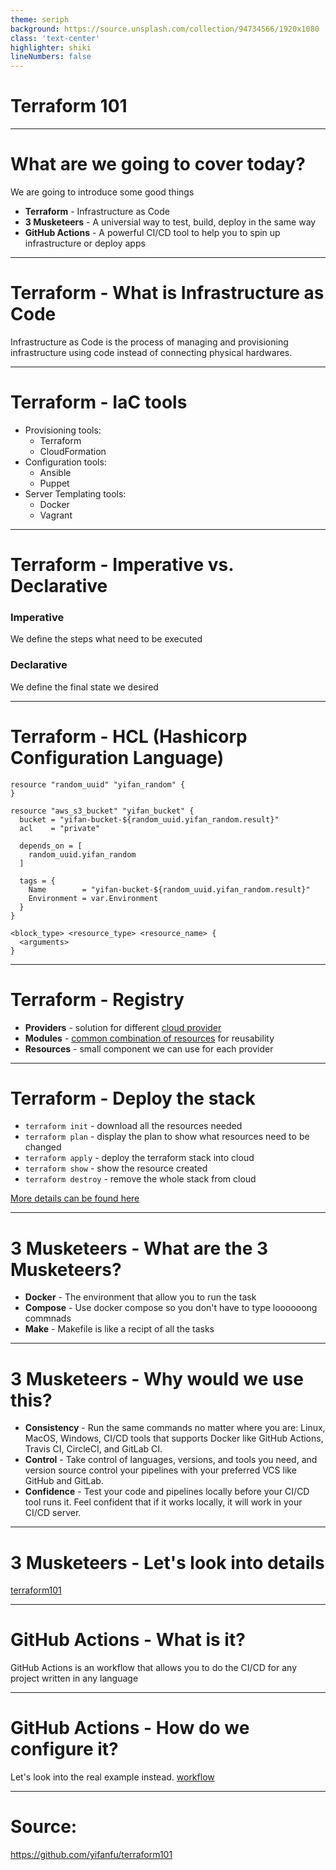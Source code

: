 ```yaml
---
theme: seriph
background: https://source.unsplash.com/collection/94734566/1920x1080
class: 'text-center'
highlighter: shiki
lineNumbers: false
---
```


# Terraform 101

---

# What are we going to cover today?

We are going to introduce some good things

- **Terraform** - Infrastructure as Code
- **3 Musketeers** - A universial way to test, build, deploy in the same way
- **GitHub Actions** - A powerful CI/CD tool to help you to spin up infrastructure or deploy apps

---

# Terraform - What is Infrastructure as Code

Infrastructure as Code is the process of managing and provisioning infrastructure using code instead of connecting physical hardwares.

<!-- note -->

---

# Terraform - IaC tools

- Provisioning tools:
  - Terraform
  - CloudFormation
- Configuration tools:
  - Ansible
  - Puppet
- Server Templating tools:
  - Docker
  - Vagrant

<!-- There are a lot more tools -->

---

# Terraform - Imperative vs. Declarative

### Imperative

We define the steps what need to be executed

### Declarative

We define the final state we desired

<!-- 
Imperative developer, Declarative product manager
-->

---

# Terraform - HCL (Hashicorp Configuration Language)

```hcl
resource "random_uuid" "yifan_random" {
}

resource "aws_s3_bucket" "yifan_bucket" {
  bucket = "yifan-bucket-${random_uuid.yifan_random.result}"
  acl    = "private"

  depends_on = [
    random_uuid.yifan_random
  ]

  tags = {
    Name        = "yifan-bucket-${random_uuid.yifan_random.result}"
    Environment = var.Environment
  }
}
```
```
<block_type> <resource_type> <resource_name> {
  <arguments>
}
```

---

# Terraform - Registry

- **Providers** - solution for different [cloud provider](https://registry.terraform.io/browse/providers)
- **Modules** - [common combination of resources](https://registry.terraform.io/browse/modules) for reusability 
- **Resources** - small component we can use for each provider

<!-- browse the web and explain the documentation sections -->

---

# Terraform - Deploy the stack

- `terraform init` - download all the resources needed
- `terraform plan` - display the plan to show what resources need to be changed
- `terraform apply` - deploy the terraform stack into cloud
- `terraform show` - show the resource created
- `terraform destroy` - remove the whole stack from cloud

[More details can be found here](https://www.terraform.io/docs/cli/commands/index.html)

<!-- there a lot more commands which we can't cover here -->

---

# 3 Musketeers - What are the 3 Musketeers?

- **Docker** - The environment that allow you to run the task
- **Compose** - Use docker compose so you don't have to type loooooong commnads
- **Make** - Makefile is like a recipt of all the tasks

---

# 3 Musketeers - Why would we use this?

- **Consistency** - Run the same commands no matter where you are: Linux, MacOS, Windows, CI/CD tools that supports Docker like GitHub Actions, Travis CI, CircleCI, and GitLab CI.
- **Control** - Take control of languages, versions, and tools you need, and version source control your pipelines with your preferred VCS like GitHub and GitLab.
- **Confidence** - Test your code and pipelines locally before your CI/CD tool runs it. Feel confident that if it works locally, it will work in your CI/CD server.

---

# 3 Musketeers - Let's look into details

[terraform101](https://github.com/yifanfu/terraform101)

---

# GitHub Actions - What is it?

GitHub Actions is an workflow that allows you to do the CI/CD for any project written in any language

---

# GitHub Actions - How do we configure it?

Let's look into the real example instead.
[workflow](https://github.com/yifanfu/terraform101/tree/master/.github/workflows)

<!--
explain each section
-->

---

# Source:

https://github.com/yifanfu/terraform101
